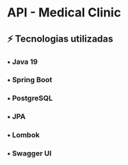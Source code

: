 # API - Medical Clinic

## ⚡ Tecnologias utilizadas
### • Java 19
### • Spring Boot
### • PostgreSQL
### • JPA
### • Lombok
### • Swagger UI